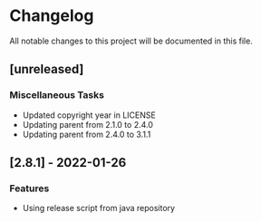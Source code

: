 # Changelog
All notable changes to this project will be documented in this file.

## [unreleased]

### Miscellaneous Tasks

- Updated copyright year in LICENSE
- Updating parent from 2.1.0 to 2.4.0
- Updating parent from 2.4.0 to 3.1.1

## [2.8.1] - 2022-01-26

### Features

- Using release script from java repository

<!-- generated by git-cliff -->
